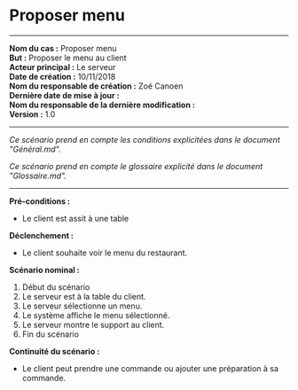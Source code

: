 # Proposer menu

---

**Nom du cas :**  Proposer menu  
**But :**  Proposer le menu au client  
**Acteur principal :**  Le serveur  
**Date de création :**  10/11/2018  
**Nom du responsable de création :** Zoé Canoen  
**Dernière date de mise à jour :**    
**Nom du responsable de la dernière modification :**   
**Version :** 1.0  

---

*Ce scénario prend en compte les conditions explicitées dans le document "Général.md".*

*Ce scénario prend en compte le glossaire explicité dans le document "Glossaire.md".*

------

**Pré-conditions :**  

-   Le client est assit à une table

**Déclenchement :**

- Le client souhaite voir le menu du restaurant.

**Scénario nominal :**  

1. Début du scénario
2. Le serveur est à la table du client.
3. Le serveur sélectionne un menu.
4. Le système affiche le menu sélectionné.
5. Le serveur montre le support au client.
5. Fin du scénario

**Continuité du scénario :**

- Le client peut prendre une commande ou ajouter une préparation à sa commande.


